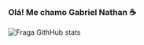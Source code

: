 ### Olá! Me chamo Gabriel Nathan ☕

![Fraga GithHub stats](https:github-readme-stats.vercel.app/api?username=devfraga&show_icons=true&theme=dracula)
